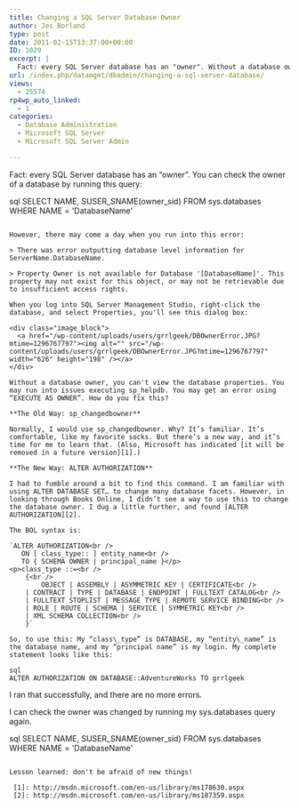 ```yaml
---
title: Changing a SQL Server Database Owner
author: Jes Borland
type: post
date: 2011-02-15T13:37:00+00:00
ID: 1029
excerpt: |
  Fact: every SQL Server database has an "owner". Without a database owner, you can't view the database properties. You may run into issues executing sp_helpdb. You may get an error using "EXECUTE AS OWNER". How do you fix this?
url: /index.php/datamgmt/dbadmin/changing-a-sql-server-database/
views:
  - 25574
rp4wp_auto_linked:
  - 1
categories:
  - Database Administration
  - Microsoft SQL Server
  - Microsoft SQL Server Admin

---
```

Fact: every SQL Server database has an “owner”. You can check the owner of a database by running this query: 

sql
SELECT NAME, SUSER_SNAME(owner_sid) 
FROM   sys.databases 
WHERE NAME = 'DatabaseName'
```

However, there may come a day when you run into this error: 

> There was error outputting database level information for ServerName.DatabaseName.
  
> Property Owner is not available for Database '[DatabaseName]'. This property may not exist for this object, or may not be retrievable due to insufficient access rights.

When you log into SQL Server Management Studio, right-click the database, and select Properties, you'll see this dialog box: 

<div class="image_block">
  <a href="/wp-content/uploads/users/grrlgeek/DBOwnerError.JPG?mtime=1296767797"><img alt="" src="/wp-content/uploads/users/grrlgeek/DBOwnerError.JPG?mtime=1296767797" width="626" height="198" /></a>
</div>

Without a database owner, you can't view the database properties. You may run into issues executing sp_helpdb. You may get an error using “EXECUTE AS OWNER”. How do you fix this? 

**The Old Way: sp_changedbowner** 

Normally, I would use sp_changedbowner. Why? It’s familiar. It’s comfortable, like my favorite socks. But there’s a new way, and it’s time for me to learn that. (Also, Microsoft has indicated [it will be removed in a future version][1].) 

**The New Way: ALTER AUTHORIZATION**

I had to fumble around a bit to find this command. I am familiar with using ALTER DATABASE SET… to change many database facets. However, in looking through Books Online, I didn’t see a way to use this to change the database owner. I dug a little further, and found [ALTER AUTHORIZATION][2]. 

The BOL syntax is: 

`ALTER AUTHORIZATION<br />
   ON [ class_type:: ] entity_name<br />
   TO { SCHEMA OWNER | principal_name }</p>
<p>class_type ::=<br />
    {<br />
        OBJECT | ASSEMBLY | ASYMMETRIC KEY | CERTIFICATE<br />
    | CONTRACT | TYPE | DATABASE | ENDPOINT | FULLTEXT CATALOG<br />
    | FULLTEXT STOPLIST | MESSAGE TYPE | REMOTE SERVICE BINDING<br />
    | ROLE | ROUTE | SCHEMA | SERVICE | SYMMETRIC KEY<br />
    | XML SCHEMA COLLECTION<br />
    }`

So, to use this: My “class\_type” is DATABASE, my “entity\_name” is the database name, and my “principal name” is my login. My complete statement looks like this:

sql
ALTER AUTHORIZATION ON DATABASE::AdventureWorks TO grrlgeek
```

I ran that successfully, and there are no more errors. 

I can check the owner was changed by running my sys.databases query again. 

sql
SELECT NAME, SUSER_SNAME(owner_sid) 
FROM   sys.databases 
WHERE NAME = 'DatabaseName'
```

Lesson learned: don't be afraid of new things!

 [1]: http://msdn.microsoft.com/en-us/library/ms178630.aspx
 [2]: http://msdn.microsoft.com/en-us/library/ms187359.aspx